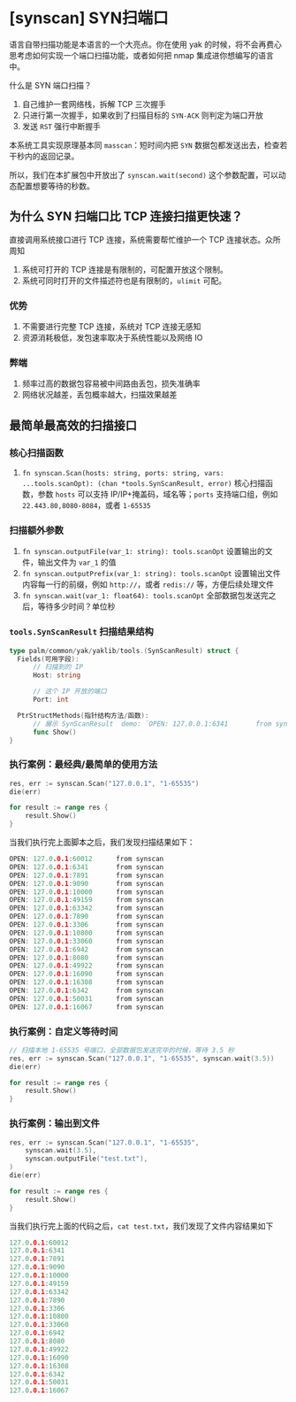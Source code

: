 
# [synscan] SYN扫端口

语言自带扫描功能是本语言的一个大亮点。你在使用 yak 的时候，将不会再费心思考虑如何实现一个端口扫描功能，或者如何把 nmap 集成进你想编写的语言中。

什么是 SYN 端口扫描？

1. 自己维护一套网络栈，拆解 TCP 三次握手
1. 只进行第一次握手，如果收到了扫描目标的 `SYN-ACK` 则判定为端口开放
1. 发送 `RST` 强行中断握手

本系统工具实现原理基本同 `masscan`：短时间内把 `SYN` 数据包都发送出去，检查若干秒内的返回记录。

所以，我们在本扩展包中开放出了 `synscan.wait(second)` 这个参数配置，可以动态配置想要等待的秒数。

## 为什么 SYN 扫端口比 TCP 连接扫描更快速？

直接调用系统接口进行 TCP 连接，系统需要帮忙维护一个 TCP 连接状态。众所周知

1. 系统可打开的 TCP 连接是有限制的，可配置开放这个限制。
1. 系统可同时打开的文件描述符也是有限制的，`ulimit` 可配。

### 优势

1. 不需要进行完整 TCP 连接，系统对 TCP 连接无感知
1. 资源消耗极低，发包速率取决于系统性能以及网络 IO

### 弊端

1. 频率过高的数据包容易被中间路由丢包，损失准确率
1. 网络状况越差，丢包概率越大，扫描效果越差

## 最简单最高效的扫描接口

### 核心扫描函数

1. `fn synscan.Scan(hosts: string, ports: string, vars: ...tools.scanOpt): (chan *tools.SynScanResult, error)` 核心扫描函数，参数 `hosts` 可以支持 IP/IP+掩盖码，域名等；`ports` 支持端口组，例如 `22.443.80,8080-8084`，或者 `1-65535`

### 扫描额外参数

1. `fn synscan.outputFile(var_1: string): tools.scanOpt`  设置输出的文件，输出文件为 `var_1` 的值
1. `fn synscan.outputPrefix(var_1: string): tools.scanOpt` 设置输出文件内容每一行的前缀，例如 `http://`，或者 `redis://` 等，方便后续处理文件
1. `fn synscan.wait(var_1: float64): tools.scanOpt` 全部数据包发送完之后，等待多少时间？单位秒

### `tools.SynScanResult` 扫描结果结构

```go
type palm/common/yak/yaklib/tools.(SynScanResult) struct {
  Fields(可用字段):
      // 扫描到的 IP
      Host: string

      // 这个 IP 开放的端口
      Port: int

  PtrStructMethods(指针结构方法/函数):
      // 展示 SynScanResult  demo: `OPEN: 127.0.0.1:6341       from synscan`
      func Show()
}
```

### 执行案例：最经典/最简单的使用方法

```go
res, err := synscan.Scan("127.0.0.1", "1-65535")
die(err)

for result := range res {
    result.Show()
}
```

当我们执行完上面脚本之后，我们发现扫描结果如下：

```go
OPEN: 127.0.0.1:60012      from synscan
OPEN: 127.0.0.1:6341       from synscan
OPEN: 127.0.0.1:7891       from synscan
OPEN: 127.0.0.1:9090       from synscan
OPEN: 127.0.0.1:10000      from synscan
OPEN: 127.0.0.1:49159      from synscan
OPEN: 127.0.0.1:63342      from synscan
OPEN: 127.0.0.1:7890       from synscan
OPEN: 127.0.0.1:3306       from synscan
OPEN: 127.0.0.1:10800      from synscan
OPEN: 127.0.0.1:33060      from synscan
OPEN: 127.0.0.1:6942       from synscan
OPEN: 127.0.0.1:8080       from synscan
OPEN: 127.0.0.1:49922      from synscan
OPEN: 127.0.0.1:16090      from synscan
OPEN: 127.0.0.1:16308      from synscan
OPEN: 127.0.0.1:6342       from synscan
OPEN: 127.0.0.1:50031      from synscan
OPEN: 127.0.0.1:16067      from synscan
```

### 执行案例：自定义等待时间

```go
// 扫描本地 1-65535 号端口，全部数据包发送完毕的时候，等待 3.5 秒
res, err := synscan.Scan("127.0.0.1", "1-65535", synscan.wait(3.5))
die(err)

for result := range res {
    result.Show()
}
```

### 执行案例：输出到文件

```go
res, err := synscan.Scan("127.0.0.1", "1-65535",
    synscan.wait(3.5),
    synscan.outputFile("test.txt"),
)
die(err)

for result := range res {
    result.Show()
}
```

当我们执行完上面的代码之后，`cat test.txt`，我们发现了文件内容结果如下

```go
127.0.0.1:60012
127.0.0.1:6341
127.0.0.1:7891
127.0.0.1:9090
127.0.0.1:10000
127.0.0.1:49159
127.0.0.1:63342
127.0.0.1:7890
127.0.0.1:3306
127.0.0.1:10800
127.0.0.1:33060
127.0.0.1:6942
127.0.0.1:8080
127.0.0.1:49922
127.0.0.1:16090
127.0.0.1:16308
127.0.0.1:6342
127.0.0.1:50031
127.0.0.1:16067
```